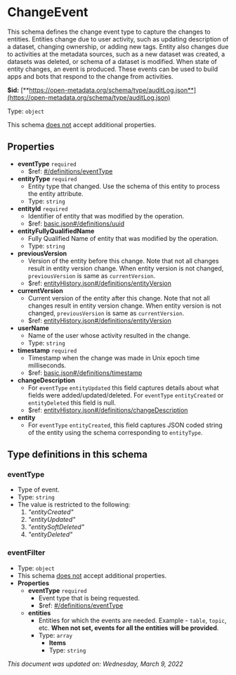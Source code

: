 # ChangeEvent

This schema defines the change event type to capture the changes to entities. Entities change due to user activity, such as updating description of a dataset, changing ownership, or adding new tags. Entity also changes due to activities at the metadata sources, such as a new dataset was created, a datasets was deleted, or schema of a dataset is modified. When state of entity changes, an event is produced. These events can be used to build apps and bots that respond to the change from activities.

**$id:** [**https://open-metadata.org/schema/type/auditLog.json**](https://open-metadata.org/schema/type/auditLog.json)

Type: `object`

This schema <u>does not</u> accept additional properties.

## Properties
 - **eventType** `required`
	 - $ref: [#/definitions/eventType](#eventtype)
 - **entityType** `required`
	 - Entity type that changed. Use the schema of this entity to process the entity attribute.
	 - Type: `string`
 - **entityId** `required`
	 - Identifier of entity that was modified by the operation.
	 - $ref: [basic.json#/definitions/uuid](basic.md#uuid)
 - **entityFullyQualifiedName**
	 - Fully Qualified Name of entity that was modified by the operation.
	 - Type: `string`
 - **previousVersion**
	 - Version of the entity before this change. Note that not all changes result in entity version change. When entity version is not changed, `previousVersion` is same as `currentVersion`.
	 - $ref: [entityHistory.json#/definitions/entityVersion](entityhistory.md#entityversion)
 - **currentVersion**
	 - Current version of the entity after this change. Note that not all changes result in entity version change. When entity version is not changed, `previousVersion` is same as `currentVersion`.
	 - $ref: [entityHistory.json#/definitions/entityVersion](entityhistory.md#entityversion)
 - **userName**
	 - Name of the user whose activity resulted in the change.
	 - Type: `string`
 - **timestamp** `required`
	 - Timestamp when the change was made in Unix epoch time milliseconds.
	 - $ref: [basic.json#/definitions/timestamp](basic.md#timestamp)
 - **changeDescription**
	 - For `eventType` `entityUpdated` this field captures details about what fields were added/updated/deleted. For `eventType` `entityCreated` or `entityDeleted` this field is null.
	 - $ref: [entityHistory.json#/definitions/changeDescription](entityhistory.md#changedescription)
 - **entity**
	 - For `eventType` `entityCreated`, this field captures JSON coded string of the entity using the schema corresponding to `entityType`.


## Type definitions in this schema
### eventType

 - Type of event.
 - Type: `string`
 - The value is restricted to the following: 
	 1. _"entityCreated"_
	 2. _"entityUpdated"_
	 3. _"entitySoftDeleted"_
	 4. _"entityDeleted"_


### eventFilter

 - Type: `object`
 - This schema <u>does not</u> accept additional properties.
 - **Properties**
	 - **eventType** `required`
		 - Event type that is being requested.
		 - $ref: [#/definitions/eventType](#eventtype)
	 - **entities**
		 - Entities for which the events are needed. Example - `table`, `topic`, etc. **When not set, events for all the entities will be provided**.
		 - Type: `array`
			 - **Items**
			 - Type: `string`




_This document was updated on: Wednesday, March 9, 2022_